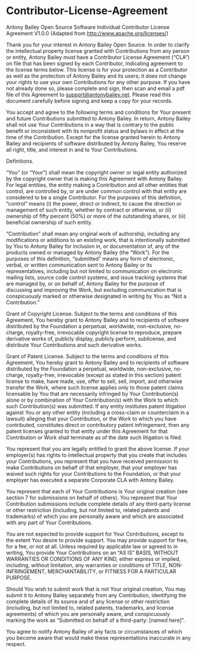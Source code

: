 Contributor-License-Agreement
=============================

Antony Bailey Open Source Software Individual Contributor License Agreement V1.0.0 (Adapted from http://www.apache.org/licenses/)

Thank you for your interest in Antony Bailey Open Source. In order to clarify the intellectual property license granted with Contributions from any person or entity, Antony Bailey must have a Contributor License Agreement (“CLA”) on file that has been signed by each Contributor, indicating agreement to the license terms below. This license is for your protection as a Contributor as well as the protection of Antony Bailey and its users; it does not change your rights to use your own Contributions for any other purpose. If you have not already done so, please complete and sign, then scan and email a pdf file of this Agreement to support@antonybailey.net. Please read this document carefully before signing and keep a copy for your records.

You accept and agree to the following terms and conditions for Your present and future Contributions submitted to Antony Bailey. In return, Antony Bailey shall not use Your Contributions in a way that is contrary to the public benefit or inconsistent with its nonprofit status and bylaws in effect at the time of the Contribution. Except for the license granted herein to Antony Bailey and recipients of software distributed by Antony Bailey, You reserve all right, title, and interest in and to Your Contributions.

Definitions.

“You” (or “Your”) shall mean the copyright owner or legal entity authorized by the copyright owner that is making this Agreement with Antony Bailey. For legal entities, the entity making a Contribution and all other entities that control, are controlled by, or are under common control with that entity are considered to be a single Contributor. For the purposes of this definition, “control” means (i) the power, direct or indirect, to cause the direction or management of such entity, whether by contract or otherwise, or (ii) ownership of fifty percent (50%) or more of the outstanding shares, or (iii) beneficial ownership of such entity.

“Contribution” shall mean any original work of authorship, including any modifications or additions to an existing work, that is intentionally submitted by You to Antony Bailey for inclusion in, or documentation of, any of the products owned or managed by Antony Bailey (the “Work”). For the purposes of this definition, “submitted” means any form of electronic, verbal, or written communication sent to Antony Bailey or its representatives, including but not limited to communication on electronic mailing lists, source code control systems, and issue tracking systems that are managed by, or on behalf of, Antony Bailey for the purpose of discussing and improving the Work, but excluding communication that is conspicuously marked or otherwise designated in writing by You as “Not a Contribution.”

Grant of Copyright License. Subject to the terms and conditions of this Agreement, You hereby grant to Antony Bailey and to recipients of software distributed by the Foundation a perpetual, worldwide, non-exclusive, no-charge, royalty-free, irrevocable copyright license to reproduce, prepare derivative works of, publicly display, publicly perform, sublicense, and distribute Your Contributions and such derivative works.

Grant of Patent License. Subject to the terms and conditions of this Agreement, You hereby grant to Antony Bailey and to recipients of software distributed by the Foundation a perpetual, worldwide, non-exclusive, no-charge, royalty-free, irrevocable (except as stated in this section) patent license to make, have made, use, offer to sell, sell, import, and otherwise transfer the Work, where such license applies only to those patent claims licensable by You that are necessarily infringed by Your Contribution(s) alone or by combination of Your Contribution(s) with the Work to which such Contribution(s) was submitted. If any entity institutes patent litigation against You or any other entity (including a cross-claim or counterclaim in a lawsuit) alleging that your Contribution, or the Work to which you have contributed, constitutes direct or contributory patent infringement, then any patent licenses granted to that entity under this Agreement for that Contribution or Work shall terminate as of the date such litigation is filed.

You represent that you are legally entitled to grant the above license. If your employer(s) has rights to intellectual property that you create that includes your Contributions, you represent that you have received permission to make Contributions on behalf of that employer, that your employer has waived such rights for your Contributions to the Foundation, or that your employer has executed a separate Corporate CLA with Antony Bailey.

You represent that each of Your Contributions is Your original creation (see section 7 for submissions on behalf of others). You represent that Your Contribution submissions include complete details of any third-party license or other restriction (including, but not limited to, related patents and trademarks) of which you are personally aware and which are associated with any part of Your Contributions.

You are not expected to provide support for Your Contributions, except to the extent You desire to provide support. You may provide support for free, for a fee, or not at all. Unless required by applicable law or agreed to in writing, You provide Your Contributions on an “AS IS” BASIS, WITHOUT WARRANTIES OR CONDITIONS OF ANY KIND, either express or implied, including, without limitation, any warranties or conditions of TITLE, NON- INFRINGEMENT, MERCHANTABILITY, or FITNESS FOR A PARTICULAR PURPOSE.

Should You wish to submit work that is not Your original creation, You may submit it to Antony Bailey separately from any Contribution, identifying the complete details of its source and of any license or other restriction (including, but not limited to, related patents, trademarks, and license agreements) of which you are personally aware, and conspicuously marking the work as “Submitted on behalf of a third-party: [named here]”.

You agree to notify Antony Bailey of any facts or circumstances of which you become aware that would make these representations inaccurate in any respect.
